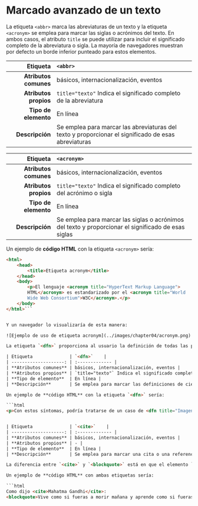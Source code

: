 # Marcado avanzado de un texto

La etiqueta `<abbr>` marca las abreviaturas de un texto y la etiqueta `<acronym>` se emplea para marcar las siglas o acrónimos del texto. En ambos casos, el atributo `title` se puede utilizar para incluir el significado completo de la abreviatura o sigla. La mayoría de navegadores muestran por defecto un borde inferior punteado para estos elementos.

| Etiqueta              | `<abbr>`    |
| --------------------: | :------------- |
| **Atributos comunes** | básicos, internacionalización, eventos |
| **Atributos propios** | `title="texto"` Indica el significado completo de la abreviatura |
| **Tipo de elemento**  | En línea |
| **Descripción**       | Se emplea para marcar las abreviaturas del texto y proporcionar el significado de esas abreviaturas |

| Etiqueta              | `<acronym>`    |
| --------------------: | :------------- |
| **Atributos comunes** | básicos, internacionalización, eventos |
| **Atributos propios** | `title="texto"` Indica el significado completo del acrónimo o sigla |
| **Tipo de elemento**  | En línea |
| **Descripción**       | Se emplea para marcar las siglas o acrónimos del texto y proporcionar el significado de esas siglas |

Un ejemplo de **código HTML** con la etiqueta `<acronym>` sería:

```html
<html>
    <head>
        <title>Etiqueta acronym</title>
    </head>
    <body>
        <p>El lenguaje <acronym title="HyperText Markup Language">
        HTML</acronym> es estandarizado por el <acronym title="World
        Wide Web Consortium">W3C</acronym>.</p>
    </body>
</html>```


Y un navegador lo visualizaría de esta manera:

![Ejemplo de uso de etiqueta acronym](../images/chapter04/acronym.png)

La etiqueta `<dfn>` proporciona al usuario la definición de todas las palabras para las que se considere apropiado, y la etiqueta `<cite>` se utiliza para marcar un texto como una citación:

| Etiqueta              | `<dfn>`    |
| --------------------: | :------------- |
| **Atributos comunes** | básicos, internacionalización, eventos |
| **Atributos propios** | `title="texto"` Indica el significado completo del término |
| **Tipo de elemento**  | En línea |
| **Descripción**       | Se emplea para marcar las definiciones de ciertos términos y proporcionar el significado de esos términos |

Un ejemplo de **código HTML** con la etiqueta `<dfn>` sería:

```html
<p>Con estos síntomas, podría tratarse de un caso de <dfn title="Imagen o sensación subjetiva, propia de un sentido, determinada por otra sensación que afecta a un sentido diferente">sinestesia</dfn></p>```


| Etiqueta              | `<cite>`    |
| --------------------: | :------------- |
| **Atributos comunes** | básicos, internacionalización, eventos |
| **Atributos propios** | - |
| **Tipo de elemento**  | En línea |
| **Descripción**       | Se emplea para marcar una cita o una referencia a otras fuentes |

La diferencia entre `<cite>` y `<blockquote>` está en que el elemento `<cite>` marca el autor de la cita (persona, documento, etc.) y `<blockquote>` marca el contenido de la propia cita.

Un ejemplo de **código HTML** con ambas etiquetas sería:

```html
Como dijo <cite>Mahatma Gandhi</cite>:
<blockquote>Vive como si fueras a morir mañana y aprende como si fueras a vivir para siempre.</blockquote>
```
